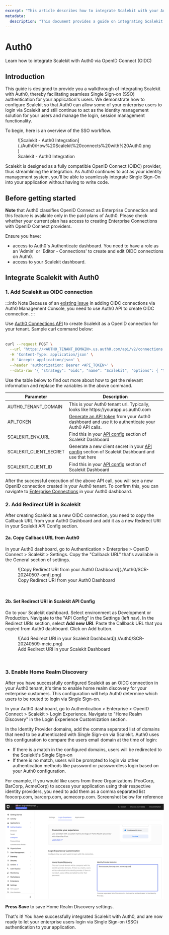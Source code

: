```yaml
---
excerpt: "This article describes how to integrate Scalekit with your Auth0 implementation"
metadata: 
  description: "This document provides a guide on integrating Scalekit with Auth0 applications for seamless Single Sign-on Authentication. It includes steps on configuring Scalekit as an OpenID Connect provider in your Auth0 tenant."
---
```

# Auth0
<Subtitle>Learn how to integrate Scalekit with Auth0 via OpenID Connect (OIDC)</Subtitle>

## Introduction
This guide is designed to provide you a walkthrough of integrating Scalekit with Auth0, thereby facilitating seamless Single Sign-on (SSO) authentication for your application's users. We demonstrate how to configure Scalekit so that Auth0 can allow  some of your enterprise users to login via Scalekit and still continue to act as the identity management solution for your users and manage the login, session management functionality.

To begin, here is an overview of the SSO workflow.

<figure>![Scalekit - Auth0 Integration](./Auth0/How%20Scalekit%20connects%20with%20Auth0.png)
<figcaption>Scalekit - Auth0 Integration</figcaption></figure>


Scalekit is designed as a fully compatible OpenID Connect (OIDC) provider, thus streamlining the integration. As Auth0 continues to act as your identity management system, you'll be able to seamlessly integrate Single Sign-On into your application without having to write code.

## Before getting started

**Note** that Auth0 classifies OpenID Connect as Enterprise Connection and this feature is available only in the paid plans of Auth0. Please check whether your current plan has access to creating Enterprise Connections with OpenID Connect providers. 

Ensure you have: 
- access to Auth0's Authenticate dashboard. You need to have a role as an 'Admin' or 'Editor - Connections' to create and edit OIDC connections on Auth0.
- access to your Scalekit dashboard.

## Integrate Scalekit with Auth0

### 1. Add Scalekit as OIDC connection

:::info Note
Because of an [existing issue](https://community.auth0.com/t/creating-an-oidc-connection-fails-with-options-issuer-is-required-error/128189) in adding OIDC connections via Auth0 Management Console, you need to use Auth0 API to create OIDC connection.
:::

Use [Auth0 Connections API](https://auth0.com/docs/api/management/v2/connections/post-connections) to create Scalekit as a OpenID connection for your tenant. Sample curl command below:
```bash showLineNumbers

curl --request POST \
  --url 'https://<AUTH0_TENANT_DOMAIN>.us.auth0.com/api/v2/connections' \
  -H 'Content-Type: application/json' \
  -H 'Accept: application/json' \
  --header 'authorization: Bearer <API_TOKEN>' \
  --data-raw '{ "strategy": "oidc", "name": "Scalekit", "options": { "type": "back_channel", "discovery_url": "<SCALEKIT_ENV_URL>/.well-known/openid-configuration", "client_secret" : "<SCALEKIT_CLIENT_SECRET>", "client_id" : "<SCALEKIT_CLIENT_ID>",  "scopes": "openid profile" } }'

```
Use the table below to find out more about how to get the relevant information and replace the variables in the above command.

|Parameter|Description|
|---|---|
|AUTH0_TENANT_DOMAIN|This is your Auth0 tenant url. Typically, looks like https:<nolink />//yourapp.us.auth0.com|
|API_TOKEN|[Generate an API token](https://auth0.com/docs/secure/tokens/access-tokens/management-api-access-tokens) from your Auth0 dashboard and use it to authenticate your Auth0 API calls.|
|SCALEKIT_ENV_URL|Find this in your [API config](https://app.scalekit.com) section of Scalekit Dashboard|
|SCALEKIT_CLIENT_SECRET|Generate a new client secret in your [API config](https://app.scalekit.com) section of Scalekit Dashboard and use that here|
|SCALEKIT_CLIENT_ID|Find this in your [API config](https://app.scalekit.com) section of Scalekit Dashboard|




After the successful execution of the above API call, you will see a new OpenID connection created in your Auth0 tenant. To confirm this, you can navigate to [Enterprise Connections](https://auth0.com/docs/authenticate/enterprise-connections#view-enterprise-connections) in your Auth0 dashboard.


### 2. Add Redirect URI in Scalekit

After creating Scalekit as a new OIDC connection, you need to copy the Callback URL from your Auth0 Dashboard and add it as a new Redirect URI in your Scalekit API Config section.

#### 2a. Copy Callback URL from Auth0
In your Auth0 dashboard, go to Authentication > Enterprise > OpenID Connect > Scalekit > Settings. 
Copy the "Callback URL" that's available in the General section of settings.

<figure>![Copy Redirect URI from your Auth0 Dashboard](./Auth0/SCR-20240507-omfj.png)
<figcaption>Copy Redirect URI from your Auth0 Dashboard</figcaption></figure>

<br />

#### 2b. Set Redirect URI in Scalekit API Config
Go to your Scalekit dashboard. Select environment as Development or Production. Navigate to the "API Config" in the Settings (left nav). In the Redirect URIs section, select **Add new URI**. Paste the Callback URL that you copied from Auth0 dashboard. Click on Add button.

<figure>![Add Redirect URI in your Scalekit Dashboard](./Auth0/SCR-20240509-mcic.png)
<figcaption>Add Redirect URI in your Scalekit Dashboard</figcaption></figure>

<br />

### 3. Enable Home Realm Discovery

After you have successfully configured Scalekit as an OIDC connection in your Auth0 tenant, it's time to enable home realm discovery for your enterprise customers. This configuration will help Auth0 determine which users to be routed to login via Single Sign-on. 

In your Auth0 dashboard, go to Authentication > Enterprise > OpenID Connect > Scalekit > Login Experience.
Navigate to "Home Realm Discovery" in the Login Experience Customization section.

In the Identity Provider domains, add the comma separated list of domains that need to be authenticated with Single Sign-on via Scalekit. Auth0 uses this configuration to compare the users email domain at the time of login: 
- If there is a match in the configured domains, users will be redirected to the Scalekit's Single Sign-on
- If there is no match, users will be prompted to login via other authentication methods like password or passwordless login based on your Auth0 configuration.

For example, if you would like users from three Organizations (FooCorp, BarCorp, AcmeCorp) to access your application using their respective identity providers, you need to add them as a comma separated list foocorp.com, barcorp.com, acmecorp.com. Screenshot below for reference

![Add domains for Home Realm Discovery](./Auth0/SCR-20240509-mgoe.png)
<br />

**Press Save** to save Home Realm Discovery settings. 

That's it! You have successfully integrated Scalekit with Auth0, and are now ready to let your enterprise users login via Single Sign-on (SSO) authentication to your application.
